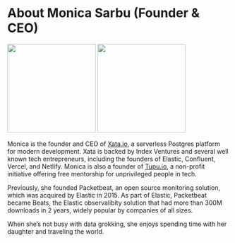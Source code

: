 # About Monica Sarbu (Founder & CEO)

<img src="https://github.com/xataio/company/blob/main/founder/monica2.png" width="200">
<img src="https://github.com/xataio/company/blob/main/founder/monica3.png" width="200">


Monica is the founder and CEO of [Xata.io](https://xata.io), a serverless Postgres platform for modern development. Xata is backed by Index Ventures and several well known tech entrepreneurs, including the founders of Elastic, Confluent, Vercel, and Netlify. Monica is also a founder of [Tupu.io](https://tupu.io), a non-profit initiative offering free mentorship for unprivileged people in tech.

Previously, she founded Packetbeat, an open source monitoring solution, which was acquired by Elastic in 2015. As part of Elastic, Packetbeat became Beats, the Elastic observalibity solution that had more than 300M downloads in 2 years, widely popular by companies of all sizes. 

When she’s not busy with data grokking, she enjoys spending time with her daughter and traveling the world.
